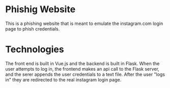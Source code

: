# Phishig Website
This is a phishing website that is meant to emulate the instagram.com login page to phish credentials.

# Technologies
The front end is built in Vue.js and the backend is built in Flask.
When the user attempts to log in, the frontend makes an api call to the Flask server, and the serer appends the user credentials to a text file.
After the user "logs in" they are redirected to the real instagram login page.

